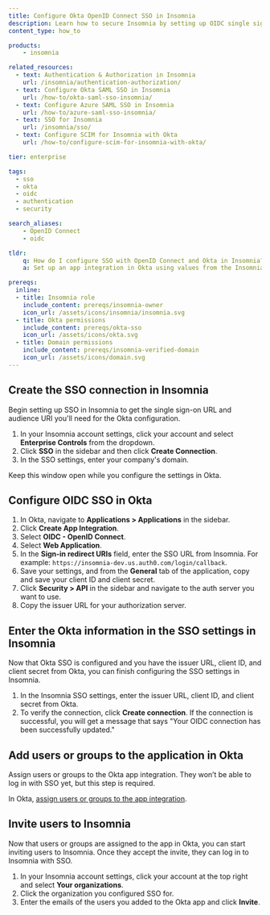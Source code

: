 ```yaml
---
title: Configure Okta OpenID Connect SSO in Insomnia
description: Learn how to secure Insomnia by setting up OIDC single sign-on (SSO) with Okta.
content_type: how_to

products:
    - insomnia

related_resources:
  - text: Authentication & Authorization in Insomnia
    url: /insomnia/authentication-authorization/
  - text: Configure Okta SAML SSO in Insomnia
    url: /how-to/okta-saml-sso-insomnia/
  - text: Configure Azure SAML SSO in Insomnia
    url: /how-to/azure-saml-sso-insomnia/
  - text: SSO for Insomnia
    url: /insomnia/sso/
  - text: Configure SCIM for Insomnia with Okta
    url: /how-to/configure-scim-for-insomnia-with-okta/

tier: enterprise

tags:
  - sso
  - okta
  - oidc
  - authentication
  - security

search_aliases:
    - OpenID Connect
    - oidc

tldr:
    q: How do I configure SSO with OpenID Connect and Okta in Insomnia?
    a: Set up an app integration in Okta using values from the Insomnia SSO settings, then copy credentials from Okta back into Insomnia. Add users to the Okta app and invite them to Insomnia

prereqs:
  inline:
  - title: Insomnia role
    include_content: prereqs/insomnia-owner
    icon_url: /assets/icons/insomnia/insomnia.svg
  - title: Okta permissions
    include_content: prereqs/okta-sso
    icon_url: /assets/icons/okta.svg
  - title: Domain permissions
    include_content: prereqs/insomnia-verified-domain
    icon_url: /assets/icons/domain.svg
---
```


## Create the SSO connection in Insomnia

Begin setting up SSO in Insomnia to get the single sign-on URL and audience URI you'll need for the Okta configuration.

1. In your Insomnia account settings, click your account and select **Enterprise Controls** from the dropdown.
1. Click **SSO** in the sidebar and then click **Create Connection**.
1. In the SSO settings, enter your company's domain.

Keep this window open while you configure the settings in Okta.

## Configure OIDC SSO in Okta

1. In Okta, navigate to **Applications > Applications** in the sidebar.
1. Click **Create App Integration**.
1. Select **OIDC - OpenID Connect**.
1. Select **Web Application**.
1. In the **Sign-in redirect URIs** field, enter the SSO URL from Insomnia. For example: `https://insomnia-dev.us.auth0.com/login/callback`.
1. Save your settings, and from the **General** tab of the application, copy and save your client ID and client secret.
1. Click **Security > API** in the sidebar and navigate to the auth server you want to use.
1. Copy the issuer URL for your authorization server.

## Enter the Okta information in the SSO settings in Insomnia

Now that Okta SSO is configured and you have the issuer URL, client ID, and client secret from Okta, you can finish configuring the SSO settings in Insomnia.

1. In the Insomnia SSO settings, enter the issuer URL, client ID, and client secret from Okta.
1. To verify the connection, click **Create connection**. If the connection is successful, you will get a message that says "Your OIDC connection has been successfully updated."

## Add users or groups to the application in Okta

Assign users or groups to the Okta app integration. They won’t be able to log in with SSO yet, but this step is required.

In Okta, [assign users or groups to the app integration](https://help.okta.com/en-us/content/topics/apps/apps-manage-assignments.htm).


## Invite users to Insomnia

Now that users or groups are assigned to the app in Okta, you can start inviting users to Insomnia. Once they accept the invite, they can log in to Insomnia with SSO.

1. In your Insomnia account settings, click your account at the top right and select **Your organizations**. 
1. Click the organization you configured SSO for.
1. Enter the emails of the users you added to the Okta app and click **Invite**.

